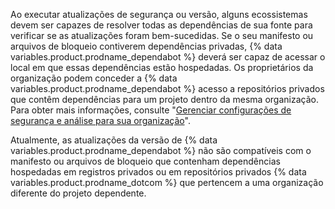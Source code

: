 Ao executar atualizações de segurança ou versão, alguns ecossistemas devem ser capazes de resolver todas as dependências de sua fonte para verificar se as atualizações foram bem-sucedidas. Se o seu manifesto ou arquivos de bloqueio contiverem dependências privadas, {% data variables.product.prodname_dependabot %} deverá ser capaz de acessar o local em que essas dependências estão hospedadas. Os proprietários da organização podem conceder a {% data variables.product.prodname_dependabot %} acesso a repositórios privados que contêm dependências para um projeto dentro da mesma organização. Para obter mais informações, consulte "[Gerenciar configurações de segurança e análise para sua organização](/github/setting-up-and-managing-organizations-and-teams/managing-security-and-analysis-settings-for-your-organization#allowing-dependabot-to-access-private-repositories)".

Atualmente, as atualizações da versão de {% data variables.product.prodname_dependabot %} não são compatíveis com o manifesto ou arquivos de bloqueio que contenham dependências hospedadas em registros privados ou em repositórios privados {% data variables.product.prodname_dotcom %} que pertencem a uma organização diferente do projeto dependente. 

